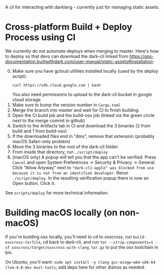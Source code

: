 A cli for interacting with darklang - currently just for managing static assets.

# Cross-platform Build + Deploy Process using CI
We currently do not automate deploys when merging to master. Here's how to deploy so that devs can download the dark-cli linked from https://ops-documentation.builtwithdark.com/user-manual/static-assets#installation:

0. Make sure you have gcloud utilities installed locally (used by the deploy script):
    ```
    curl https://sdk.cloud.google.com | bash
    ```
    You also need permissions to upload to the dark-cli bucket in google cloud storage.
1. Make sure to bump the version number in `Cargo.toml`
2. Merge the branch into master and wait for CI to finish building.
3. Open the CI build job and the build-osx job (linked via the green circle next to the merge commit in github)
4. Switch to the Artifacts tab in CI and download the 3 binaries (2 from build and 1 from build-osx)
5. If the downloaded files end in "dms", remove that extension (probably macOS Safari-only problem)
6. Move the 3 binaries to the root of the dark-cli folder.
7. From inside that directory, run `./script/deploy`
8. (macOS only) A popup will tell you that the app can't be verified. Press `Cancel` and open System Preferences -> Security & Privacy -> General. Click "Allow Anyway" next to `"dark-cli-apple" was blocked from use because it is not from an identified developer`. Rerun `./script/deploy`. In the resulting verification popup there is now an Open button. Click it.

See `scripts/deploy` for more technical information.

# Building macOS locally (on non-macOS)
If you're building osx locally, you'll need to cd to osxcross, run
`build-osxcross-tarfile`, cd back to dark-cli, and run `tar --strip-components=1
-xf osxcross/target/osxcross-with-clang.tar.gz` to put the osx toolchain in bin.

On Ubuntu, you'll want:
`sudo apt install -y clang gcc-mingw-w64-x86-64 llvm-4.0-dev musl-tools`;
add deps here for other distros as needed.